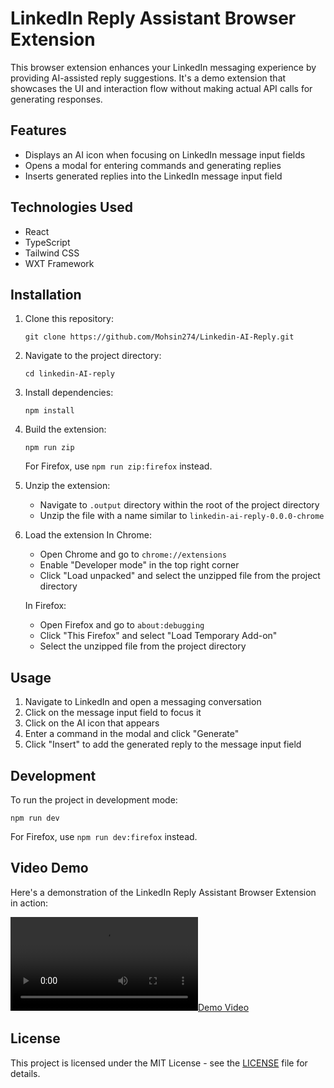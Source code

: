 # LinkedIn Reply Assistant Browser Extension

This browser extension enhances your LinkedIn messaging experience by providing AI-assisted reply suggestions. It's a demo extension that showcases the UI and interaction flow without making actual API calls for generating responses.

## Features

- Displays an AI icon when focusing on LinkedIn message input fields
- Opens a modal for entering commands and generating replies
- Inserts generated replies into the LinkedIn message input field

## Technologies Used

- React
- TypeScript
- Tailwind CSS
- WXT Framework

## Installation

1. Clone this repository:

   ```
   git clone https://github.com/Mohsin274/Linkedin-AI-Reply.git
   ```

2. Navigate to the project directory:

   ```
   cd linkedin-AI-reply
   ```

3. Install dependencies:

   ```
   npm install
   ```

4. Build the extension:

   ```
   npm run zip
   ```

   For Firefox, use `npm run zip:firefox` instead.

5. Unzip the extension:

   - Navigate to `.output` directory within the root of the project directory
   - Unzip the file with a name similar to `linkedin-ai-reply-0.0.0-chrome`

6. Load the extension
   In Chrome:

   - Open Chrome and go to `chrome://extensions`
   - Enable "Developer mode" in the top right corner
   - Click "Load unpacked" and select the unzipped file from the project directory

   In Firefox:

   - Open Firefox and go to `about:debugging`
   - Click "This Firefox" and select "Load Temporary Add-on"
   - Select the unzipped file from the project directory

## Usage

1. Navigate to LinkedIn and open a messaging conversation
2. Click on the message input field to focus it
3. Click on the AI icon that appears
4. Enter a command in the modal and click "Generate"
5. Click "Insert" to add the generated reply to the message input field

## Development

To run the project in development mode:

```
npm run dev
```

For Firefox, use `npm run dev:firefox` instead.

## Video Demo

Here's a demonstration of the LinkedIn Reply Assistant Browser Extension in action:

[![Demo Video](demo/LinkedIn-AI-Reply-Demo.mp4)](https://github.com/user-attachments/assets/ca3edf47-3b02-4f64-a957-ebe9fd7419a2)

## License

This project is licensed under the MIT License - see the [LICENSE](LICENSE) file for details.
